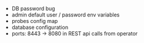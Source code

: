 

- DB password bug
- admin default user / password env variables
- probes config map
- database configuration
- ports: 8443 -> 8080 in REST api calls from operator
